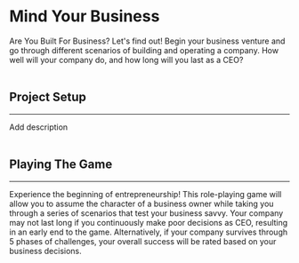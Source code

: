 # Mind Your Business

Are You Built For Business? Let's find out! Begin your business venture and go through different scenarios of building and operating a company. How well will your company do, and how long will you last as a CEO?
<br>
<br>
## Project Setup
----
Add description
<br>
<br>
## Playing The Game
----
Experience the beginning of entrepreneurship! This role-playing game will allow you to assume the character of a business owner while taking you through a series of scenarios that test your business savvy. Your company may not last long if you continuously make poor decisions as CEO, resulting in an early end to the game. Alternatively, if your company survives through 5 phases of challenges, your overall success will be rated based on your business decisions.

